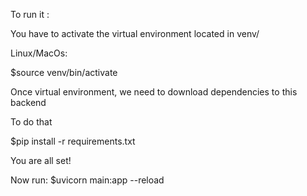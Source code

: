 To run it :

You have to activate the virtual environment located in venv/

Linux/MacOs:

$source venv/bin/activate

Once virtual environment, we need to download dependencies to this backend

To do that

$pip install -r requirements.txt

You are all set!

Now run:
  $uvicorn main:app --reload

